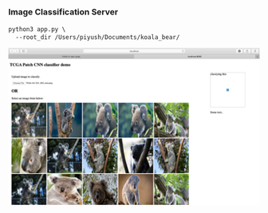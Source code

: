 
### Image Classification Server

```
python3 app.py \
  --root_dir /Users/piyush/Documents/koala_bear/
```


<img src='Screenshot 2020-06-29 at 12.24.32 PM.png'>

